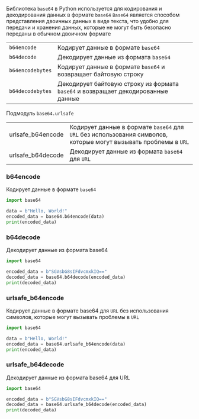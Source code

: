 Библиотека `base64` в Python используется для кодирования и декодирования данных в формате `base64`
`Base64` является способом представления двоичных данных в виде текста, что удобно для передачи и хранения данных,
которые не могут быть безопасно переданы в обычном двоичном формате

|                  |                                                                                   |
|------------------|-----------------------------------------------------------------------------------|
| `b64encode`      | Кодирует данные в формате `base64`                                                |
| `b64decode`      | Декодирует данные из формата `base64`                                             |
| `b64encodebytes` | Кодирует данные в формате `base64` и возвращает байтовую строку                   |
| `b64decodebytes` | Декодирует байтовую строку из формата `base64` и возвращает декодированные данные |

Подмодуль `base64.urlsafe`

|                   |                                                                                                                  |
|-------------------|------------------------------------------------------------------------------------------------------------------|
| urlsafe_b64encode | Кодирует данные в формате `base64` для `URL` без использования символов, которые могут вызывать проблемы в `URL` |
| urlsafe_b64decode | Декодирует данные из формата `base64` для `URL`                                                                  |

### b64encode
Кодирует данные в формате `base64`
```python
import base64

data = b"Hello, World!"
encoded_data = base64.b64encode(data)
print(encoded_data)
```

### b64decode
Декодирует данные из формата base64
```python
import base64

encoded_data = b"SGVsbG8sIFdvcmxkIQ=="
decoded_data = base64.b64decode(encoded_data)
print(decoded_data)
```

### urlsafe_b64encode
Кодирует данные в формате base64 для `URL` без использования символов, которые могут вызывать проблемы в `URL`
```python
import base64

data = b"Hello, World!"
encoded_data = base64.urlsafe_b64encode(data)
print(encoded_data)
```

### urlsafe_b64decode
Декодирует данные из формата base64 для URL
```python
import base64

encoded_data = b"SGVsbG8sIFdvcmxkIQ=="
decoded_data = base64.urlsafe_b64decode(encoded_data)
print(decoded_data)
```
